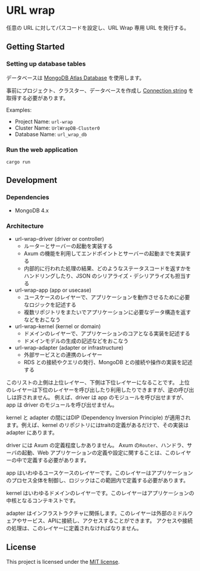 # URL wrap

任意の URL に対してパスコードを設定し、URL Wrap 専用 URL を発行する。

## Getting Started

### Setting up database tables

データベースは [MongoDB Atlas Database](https://www.mongodb.com/ja-jp/atlas/database) を使用します。

事前にプロジェクト、クラスター、データベースを作成し [Connection string](https://www.mongodb.com/docs/manual/reference/connection-string/) を取得する必要があります。

Examples:

- Project Name: `url-wrap`
- Cluster Name: `UrlWrapDB-Cluster0`
- Database Name: `url_wrap_db`

### Run the web application

```shell
cargo run
```

## Development

### Dependencies

- MongoDB 4.x

### Architecture

- url-wrap-driver (driver or controller)
    - ルーターとサーバーの起動を実装する
    - Axum の機能を利用してエンドポイントとサーバーの起動までを実装する
    - 内部的に行われた処理の結果、どのようなステータスコードを返すかをハンドリングしたり、JSON のシリアライズ・デシリアライズも担当する
- url-wrap-app (app or usecase)
    - ユースケースのレイヤーで、アプリケーションを動作させるために必要なロジックを記述する
    - 複数リポジトリをまたいでアプリケーションに必要なデータ構造を返すなどをおこなう
- url-wrap-kernel (kernel or domain)
    - ドメインのレイヤーで、アプリケーションのコアとなる実装を記述する
    - ドメインモデルの生成の記述などをおこなう
- url-wrap-adapter (adapter or infrastructure)
    - 外部サービスとの連携のレイヤー
    - RDS との接続やクエリの発行、MongoDB との接続や操作の実装を記述する

このリストの上側は上位レイヤー、下側は下位レイヤーになることです。
上位のレイヤーは下位のレイヤーを呼び出したり利用したりできますが、逆の呼び出しは許されません。
例えば、driver は app のモジュールを呼び出せますが、app は driver のモジュールを呼び出せません。

kernel と adapter の間にはDIP (Dependency Inversion Principle) が適用されます。例えば、kernel のリポジトリにはtraitの定義があるだけで、その実装は adapter にあります。

driver には Axum の定義程度しかありません。 Axum の`Router`、ハンドラ、サーバの起動、Web アプリケーションの定義や設定に関することは、このレイヤーの中で定義する必要があります。

app はいわゆるユースケースのレイヤーです。このレイヤーはアプリケーションのプロセス全体を制御し、ロジックはこの範囲内で定義する必要があります。

kernel はいわゆるドメインのレイヤーです。このレイヤーはアプリケーションの中核となるコンテキストです。

adapter はインフラストラクチャに関係します。このレイヤーは外部のミドルウェアやサービス、APIに接続し、アクセスすることができます。 アクセスや接続の処理は、このレイヤーに定義されなければなりません。

## License

This project is licensed under the [MIT license](LICENSE).

